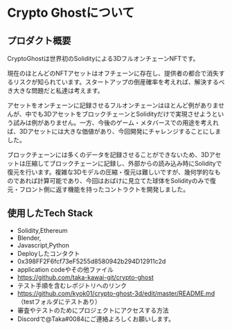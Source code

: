 # Crypto Ghostについて

## プロダクト概要
CryptoGhostは世界初のSolidityによる3DフルオンチェーンNFTです。

現在のほとんどのNFTアセットはオフチェーンに存在し、提供者の都合で消失するリスクが知られています。スタートアップの倒産確率を考えれば、解決するべき大きな問題だと私達は考えます。

アセットをオンチェーンに記録させるフルオンチェーンはほとんど例がありませんが、中でも3DアセットをブロックチェーンとSolidityだけで実現させようという試みは例がありません。一方、今後のゲーム・メタバースでの用途を考えれば、3Dアセットには大きな価値があり、今回開発にチャレンジすることにしました。

ブロックチェーンには多くのデータを記録させることができないため、3Dアセットは圧縮してブロックチェーンに記録し、外部からの読み込み時にSolidityで復元を行います。複雑な3Dモデルの圧縮・復元は難しいですが、幾何学的なものであれば計算可能であり、今回はおばけに見立てた球体をSolidityのみで復元・フロント側に返す機能を持ったコントラクトを開発しました。

## 使用したTech Stack
- Solidity,Ethereum
- Blender,
- Javascript,Python
- Deployしたコンタクト
- 0x398FF2F6fcf73eF5255d8580942b294D12911c2d
- application codeやその他ファイル
- https://github.com/taka-kawai-git/crypto-ghost
- テスト手順を含むレポジトリへのリンク
- https://github.com/kyok01/crypto-ghost-3d/edit/master/README.md （testフォルダにテストあり）
- 審査やテストのためにプロジェクトにアクセスする方法
- Discordで@Taka#0084にご連絡よろしくお願いします。
